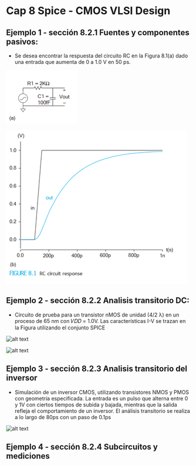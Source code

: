 # Cap 8 Spice - CMOS VLSI Design

## Ejemplo 1 - sección 8.2.1 Fuentes y componentes pasivos: 
- Se desea encontrar la respuesta del circuito RC en la Figura 8.1(a) dado una entrada que aumenta de 0 a 1.0 V en 50 ps.

![img](img/circuito_rc_basico.png)

![img](img/circuito_rc_basico_respuesta.png)


## Ejemplo 2 - sección 8.2.2 Analisis transitorio DC:
- Circuito de prueba para un transistor nMOS de unidad (4/2 λ) en un proceso de 65 nm con 𝑉𝐷𝐷 = 1.0V. Las características I-V se trazan en la Figura utilizando el conjunto SPICE

![alt text](nMOS_basico.png)

![alt text](nMOS_basico_curva.png)

## Ejemplo 3 - sección 8.2.3 Analisis transitorio del inversor
- Simulación de un inversor CMOS, utilizando transistores NMOS y PMOS con geometría especificada. La entrada es un pulso que alterna entre 0 y 1V con ciertos tiempos de subida y bajada, mientras que la salida refleja el comportamiento de un inversor. El análisis transitorio se realiza a lo largo de 80ps con un paso de 0.1ps

![alt text](inversor_mas_grafica.png)

## Ejemplo 4 - sección 8.2.4 Subcircuitos y mediciones